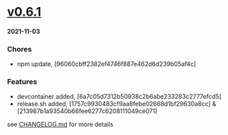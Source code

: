 # <a href='https://github.com/mrjackwills/leafcast_vue/releases/tag/v0.6.1'>v0.6.1</a>
#### 2021-11-03

### Chores
+ npm update, [96060cbff2382ef4746f887e462d6d239b05af4c]

### Features
+ devcontainer added, [6a7c05d7312b50938c2b6abe233283c2777efcd5]
+ release.sh added, [1757c9930483cf9aa8febe02668d1bf29630a8cc] & [213987b1a93540b66fee6277c6208111049ce071]

see <a href='https://github.com/mrjackwills/leafcast_vue/blob/main/CHANGELOG.md'> CHANGELOG.md</a> for more details
